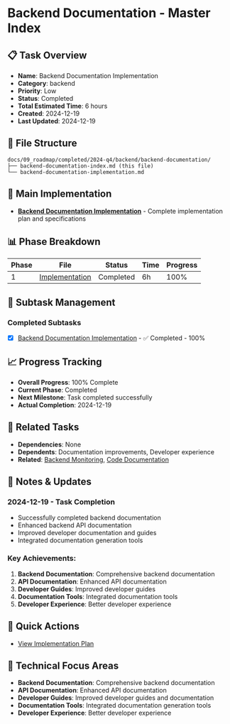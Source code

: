 # Backend Documentation - Master Index

## 📋 Task Overview
- **Name**: Backend Documentation Implementation
- **Category**: backend
- **Priority**: Low
- **Status**: Completed
- **Total Estimated Time**: 6 hours
- **Created**: 2024-12-19
- **Last Updated**: 2024-12-19

## 📁 File Structure
```
docs/09_roadmap/completed/2024-q4/backend/backend-documentation/
├── backend-documentation-index.md (this file)
└── backend-documentation-implementation.md
```

## 🎯 Main Implementation
- **[Backend Documentation Implementation](./backend-documentation-implementation.md)** - Complete implementation plan and specifications

## 📊 Phase Breakdown
| Phase | File | Status | Time | Progress |
|-------|------|--------|------|----------|
| 1 | [Implementation](./backend-documentation-implementation.md) | Completed | 6h | 100% |

## 🔄 Subtask Management
### Completed Subtasks
- [x] [Backend Documentation Implementation](./backend-documentation-implementation.md) - ✅ Completed - 100%

## 📈 Progress Tracking
- **Overall Progress**: 100% Complete
- **Current Phase**: Completed
- **Next Milestone**: Task completed successfully
- **Actual Completion**: 2024-12-19

## 🔗 Related Tasks
- **Dependencies**: None
- **Dependents**: Documentation improvements, Developer experience
- **Related**: [Backend Monitoring](../backend-monitoring/), [Code Documentation](../code-documentation/)

## 📝 Notes & Updates
### 2024-12-19 - Task Completion
- Successfully completed backend documentation
- Enhanced backend API documentation
- Improved developer documentation and guides
- Integrated documentation generation tools

### Key Achievements:
1. **Backend Documentation**: Comprehensive backend documentation
2. **API Documentation**: Enhanced API documentation
3. **Developer Guides**: Improved developer guides
4. **Documentation Tools**: Integrated documentation tools
5. **Developer Experience**: Better developer experience

## 🚀 Quick Actions
- [View Implementation Plan](./backend-documentation-implementation.md)

## 🎯 Technical Focus Areas
- **Backend Documentation**: Comprehensive backend documentation
- **API Documentation**: Enhanced API documentation
- **Developer Guides**: Improved developer guides and documentation
- **Documentation Tools**: Integrated documentation generation tools
- **Developer Experience**: Better developer experience
